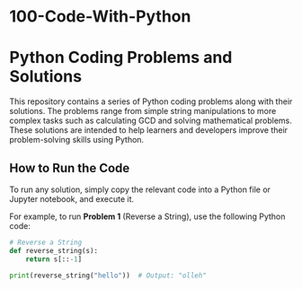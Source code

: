 # 100-Code-With-Python
# Python Coding Problems and Solutions

This repository contains a series of Python coding problems along with their solutions. The problems range from simple string manipulations to more complex tasks such as calculating GCD and solving mathematical problems. These solutions are intended to help learners and developers improve their problem-solving skills using Python.


## How to Run the Code

To run any solution, simply copy the relevant code into a Python file or Jupyter notebook, and execute it.

For example, to run **Problem 1** (Reverse a String), use the following Python code:

```python
# Reverse a String
def reverse_string(s):
    return s[::-1]

print(reverse_string("hello"))  # Output: "olleh"
